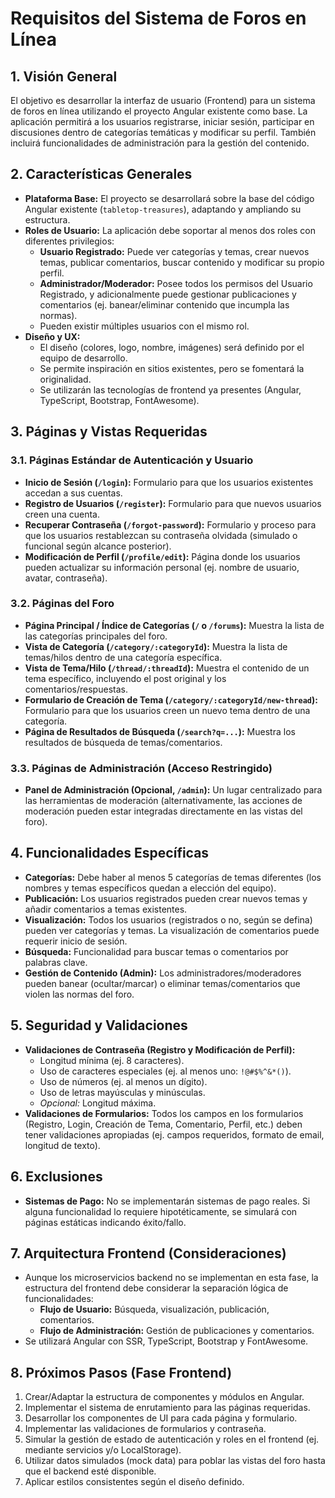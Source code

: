 # Requisitos del Sistema de Foros en Línea

## 1. Visión General

El objetivo es desarrollar la interfaz de usuario (Frontend) para un sistema de foros en línea utilizando el proyecto Angular existente como base. La aplicación permitirá a los usuarios registrarse, iniciar sesión, participar en discusiones dentro de categorías temáticas y modificar su perfil. También incluirá funcionalidades de administración para la gestión del contenido.

## 2. Características Generales

*   **Plataforma Base:** El proyecto se desarrollará sobre la base del código Angular existente (`tabletop-treasures`), adaptando y ampliando su estructura.
*   **Roles de Usuario:** La aplicación debe soportar al menos dos roles con diferentes privilegios:
    *   **Usuario Registrado:** Puede ver categorías y temas, crear nuevos temas, publicar comentarios, buscar contenido y modificar su propio perfil.
    *   **Administrador/Moderador:** Posee todos los permisos del Usuario Registrado, y adicionalmente puede gestionar publicaciones y comentarios (ej. banear/eliminar contenido que incumpla las normas).
    *   Pueden existir múltiples usuarios con el mismo rol.
*   **Diseño y UX:**
    *   El diseño (colores, logo, nombre, imágenes) será definido por el equipo de desarrollo.
    *   Se permite inspiración en sitios existentes, pero se fomentará la originalidad.
    *   Se utilizarán las tecnologías de frontend ya presentes (Angular, TypeScript, Bootstrap, FontAwesome).

## 3. Páginas y Vistas Requeridas

### 3.1. Páginas Estándar de Autenticación y Usuario

*   **Inicio de Sesión (`/login`):** Formulario para que los usuarios existentes accedan a sus cuentas.
*   **Registro de Usuarios (`/register`):** Formulario para que nuevos usuarios creen una cuenta.
*   **Recuperar Contraseña (`/forgot-password`):** Formulario y proceso para que los usuarios restablezcan su contraseña olvidada (simulado o funcional según alcance posterior).
*   **Modificación de Perfil (`/profile/edit`):** Página donde los usuarios pueden actualizar su información personal (ej. nombre de usuario, avatar, contraseña).

### 3.2. Páginas del Foro

*   **Página Principal / Índice de Categorías (`/` o `/forums`):** Muestra la lista de las categorías principales del foro.
*   **Vista de Categoría (`/category/:categoryId`):** Muestra la lista de temas/hilos dentro de una categoría específica.
*   **Vista de Tema/Hilo (`/thread/:threadId`):** Muestra el contenido de un tema específico, incluyendo el post original y los comentarios/respuestas.
*   **Formulario de Creación de Tema (`/category/:categoryId/new-thread`):** Formulario para que los usuarios creen un nuevo tema dentro de una categoría.
*   **Página de Resultados de Búsqueda (`/search?q=...`):** Muestra los resultados de búsqueda de temas/comentarios.

### 3.3. Páginas de Administración (Acceso Restringido)

*   **Panel de Administración (Opcional, `/admin`):** Un lugar centralizado para las herramientas de moderación (alternativamente, las acciones de moderación pueden estar integradas directamente en las vistas del foro).

## 4. Funcionalidades Específicas

*   **Categorías:** Debe haber al menos 5 categorías de temas diferentes (los nombres y temas específicos quedan a elección del equipo).
*   **Publicación:** Los usuarios registrados pueden crear nuevos temas y añadir comentarios a temas existentes.
*   **Visualización:** Todos los usuarios (registrados o no, según se defina) pueden ver categorías y temas. La visualización de comentarios puede requerir inicio de sesión.
*   **Búsqueda:** Funcionalidad para buscar temas o comentarios por palabras clave.
*   **Gestión de Contenido (Admin):** Los administradores/moderadores pueden banear (ocultar/marcar) o eliminar temas/comentarios que violen las normas del foro.

## 5. Seguridad y Validaciones

*   **Validaciones de Contraseña (Registro y Modificación de Perfil):**
    *   Longitud mínima (ej. 8 caracteres).
    *   Uso de caracteres especiales (ej. al menos uno: `!@#$%^&*()`).
    *   Uso de números (ej. al menos un dígito).
    *   Uso de letras mayúsculas y minúsculas.
    *   *Opcional:* Longitud máxima.
*   **Validaciones de Formularios:** Todos los campos en los formularios (Registro, Login, Creación de Tema, Comentario, Perfil, etc.) deben tener validaciones apropiadas (ej. campos requeridos, formato de email, longitud de texto).

## 6. Exclusiones

*   **Sistemas de Pago:** No se implementarán sistemas de pago reales. Si alguna funcionalidad lo requiere hipotéticamente, se simulará con páginas estáticas indicando éxito/fallo.

## 7. Arquitectura Frontend (Consideraciones)

*   Aunque los microservicios backend no se implementan en esta fase, la estructura del frontend debe considerar la separación lógica de funcionalidades:
    *   **Flujo de Usuario:** Búsqueda, visualización, publicación, comentarios.
    *   **Flujo de Administración:** Gestión de publicaciones y comentarios.
*   Se utilizará Angular con SSR, TypeScript, Bootstrap y FontAwesome.

## 8. Próximos Pasos (Fase Frontend)

1.  Crear/Adaptar la estructura de componentes y módulos en Angular.
2.  Implementar el sistema de enrutamiento para las páginas requeridas.
3.  Desarrollar los componentes de UI para cada página y formulario.
4.  Implementar las validaciones de formularios y contraseña.
5.  Simular la gestión de estado de autenticación y roles en el frontend (ej. mediante servicios y/o LocalStorage).
6.  Utilizar datos simulados (mock data) para poblar las vistas del foro hasta que el backend esté disponible.
7.  Aplicar estilos consistentes según el diseño definido. 